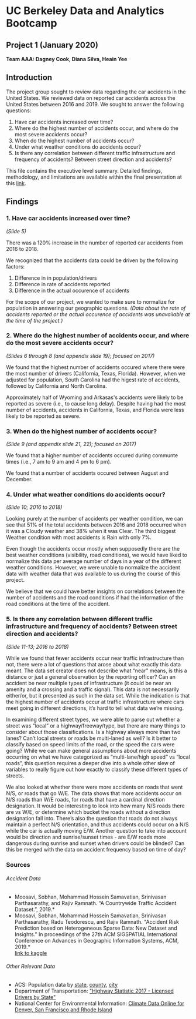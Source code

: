 # UC Berkeley Data and Analytics Bootcamp  

## Project 1 (January 2020)  
__Team AAA: Dagney Cook, Diana Silva, Heain Yee__  

## Introduction
The project group sought to review data regarding the car accidents in the United States. We reviewed data on reported car accidents across the United States between 2016 and 2019. We sought to answer the following questions:

1. Have car accidents increased over time?
2. Where do the highest number of accidents occur, and where do the most severe accidents occur?
3. When do the highest number of accidents occur?
4. Under what weather conditions do accidents occur?
5. Is there any correlation between different traffic infrastructure and frequency of accidents? Between street direction and accidents?

This file contains the executive level summary. Detailed findings, methodology, and limitations are available within the final presentation at this [link](https://docs.google.com/presentation/d/1Qo-e_8BA8SlvF52k39OP4iQ8TkSZ4GOLJ6O3hjBERls/edit?usp=sharing).

## Findings

### 1. Have car accidents increased over time?
*(Slide 5)*

There was a 120% increase in the number of reported car accidents from 2016 to 2018.

We recognized that the accidents data could be driven by the following factors:
1. Difference in in population/drivers
2. Difference in rate of accidents reported
3. Difference in the actual occurence of accidents

For the scope of our project, we wanted to make sure to normalize for population in answering our geographic questions. 
_(Data about the rate of accidents reported or the actual occurence of accidents was unavailable at the time of the project.)_

### 2. Where do the highest number of accidents occur, and where do the most severe accidents occur?
*(Slides 6 through 8 (and appendix slide 19); focused on 2017)*

We found that the highest number of accidents occured where there were the most number of drivers (California, Texas, Florida). However, when we adjusted for population, South Carolina had the higest rate of accidents, followed by California and North Carolina.

Approximately half of Wyoming and Arkasas's accidents were likely to be reported as severe (i.e., to cause long delay). Despite having had the most number of accidents, accidents in California, Texas, and Florida were less likely to be reported as severe.

### 3. When do the highest number of accidents occur?
*(Slide 9 (and appendix slide 21, 22); focused on 2017)*

We found that a higher number of accidents occured during communte times (i.e., 7 am to 9 am and 4 pm to 6 pm).

We found that a number of accidents occured between August and December.

### 4. Under what weather conditions do accidents occur?
*(Slide 10; 2016 to 2018)*

Looking purely at the number of accidents per weather condition, we can see that 51% of the total accidents between 2016 and 2018 occurred when it was a Cloudy weather and 38% when it was Clear. The third biggest Weather condition with most accidents is Rain with only 7%.

Even though the accidents occur mostly when supposedly there are the best weather conditions (visibility, road conditions), we would have liked to normalize this data per average number of days in a year of the different weather conditions. However, we were unable to normalize the accident data with weather data that was available to us during the course of this project. 

We believe that we could have better insights on correlations between the number of accidents and the road conditions if had the information of the road conditions at the time of the accident.

### 5. Is there any correlation between different traffic infrastructure and frequency of accidents? Between street direction and accidents?
*(Slide 11-13; 2016 to 2018)*

While we found that fewer accidents occur near traffic infrastructure than not, there were a lot of questions that arose about what exactly this data meant.  The data set creator does not describe what “near” means, is this a distance or just a general observation by the reporting officer?  Can an accident be near multiple types of infrastructure (it could be near an amenity and a crossing and a traffic signal).  This data is not necessarily either/or, but it presented as such in the data set.  While the indication is that the highest number of accidents occur at traffic infrastructure where cars meet going in different directions, it’s hard to tell what data we’re missing.

In examining different street types, we were able to parse out whether a street was “local” or a highway/freeway/type, but there are many things to consider about those classifications.  Is a highway always more than two lanes?  Can’t local streets or roads be multi-laned as well?  Is it better to classify based on speed limits of the road, or the speed the cars were going?  While we can make general assumptions about more accidents occurring on what we have categorized as “multi-lane/high speed” vs “local roads”, this question requires a deeper dive into a whole other slew of variables to really figure out how exactly to classify these different types of streets.

We also looked at whether there were more accidents on roads that went N/S, or roads that go W/E.  The data shows that more accidents occur on N/S roads than W/E roads, for roads that have a cardinal direction designation.  It would be interesting to look into how many N/S roads there are vs W/E, or determine which bucket the roads without a direction designation fall into.  There’s also the question that roads do not always maintain a perfect N/S orientation, and thus accidents could occur on a N/S while the car is actually moving E/W.  Another question to take into account would be direction and sunrise/sunset times - are E/W roads more dangerous during sunrise and sunset when drivers could be blinded?  Can this be merged with the data on accident frequency based on time of day?

### Sources 
###### Accident Data
* Moosavi, Sobhan, Mohammad Hossein Samavatian, Srinivasan Parthasarathy, and Rajiv Ramnath. “A Countrywide Traffic Accident Dataset.”, 2019.*  
* Moosavi, Sobhan, Mohammad Hossein Samavatian, Srinivasan Parthasarathy, Radu Teodorescu, and Rajiv Ramnath. "Accident Risk Prediction based on Heterogeneous Sparse Data: New Dataset and Insights." In proceedings of the 27th ACM SIGSPATIAL International Conference on Advances in Geographic Information Systems, ACM, 2019.*  
[link to kaggle](https://www.kaggle.com/sobhanmoosavi/us-accidents)
###### Other Relevant Data
* ACS: Population data by [state](https://www.census.gov/content/census/en/data/tables/time-series/demo/popest/2010s-state-total.html#par_textimage_1574439295), [county](https://www.census.gov/content/census/en/data/tables/time-series/demo/popest/2010s-counties-total.html#par_textimage_242301767), [city](https://www.census.gov/content/census/en/data/tables/time-series/demo/popest/2010s-total-cities-and-towns.html) 
* Department of Transportation: ["Highway Statistic 2017 - Licensed Drivers by State"](https://www.fhwa.dot.gov/policyinformation/statistics/2017/)
* National Center for Environmental Information: [Climate Data Online for Denver, San Francisco and Rhode Island](https://www.ncdc.noaa.gov/cdo-web/)